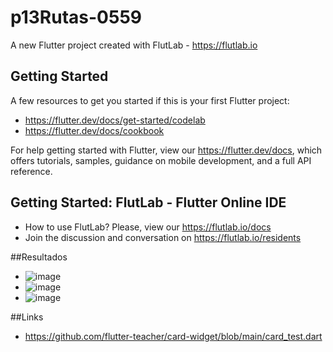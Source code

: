 # p13Rutas-0559

A new Flutter project created with FlutLab - https://flutlab.io

## Getting Started

A few resources to get you started if this is your first Flutter project:

- https://flutter.dev/docs/get-started/codelab
- https://flutter.dev/docs/cookbook

For help getting started with Flutter, view our
https://flutter.dev/docs, which offers tutorials,
samples, guidance on mobile development, and a full API reference.

## Getting Started: FlutLab - Flutter Online IDE

- How to use FlutLab? Please, view our https://flutlab.io/docs
- Join the discussion and conversation on https://flutlab.io/residents

##Resultados
- ![image](https://github.com/AlexaZamoraDominguez/Act-14-0559/assets/143548233/817bcf05-f753-4475-b689-68e6d6cbdd92)
- ![image](https://github.com/AlexaZamoraDominguez/Act-14-0559/assets/143548233/8a58f883-069b-484a-b182-c0c9ae9418fd)
- ![image](https://github.com/AlexaZamoraDominguez/Act-14-0559/assets/143548233/88fa5e5c-7e9a-4e92-9622-140ee9f5126d)

##Links
- https://github.com/flutter-teacher/card-widget/blob/main/card_test.dart


